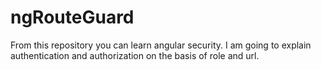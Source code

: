 # ngRouteGuard
From this repository you can learn angular security. I am going to explain authentication and authorization on the basis of role and url.
